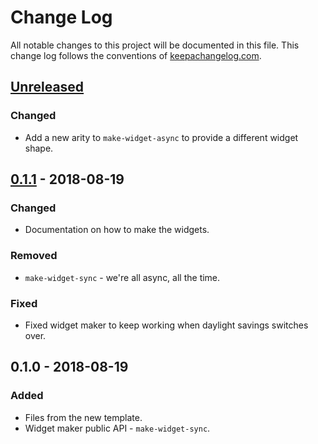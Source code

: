 # Change Log
All notable changes to this project will be documented in this file. This change log follows the conventions of [keepachangelog.com](http://keepachangelog.com/).

## [Unreleased]
### Changed
- Add a new arity to `make-widget-async` to provide a different widget shape.

## [0.1.1] - 2018-08-19
### Changed
- Documentation on how to make the widgets.

### Removed
- `make-widget-sync` - we're all async, all the time.

### Fixed
- Fixed widget maker to keep working when daylight savings switches over.

## 0.1.0 - 2018-08-19
### Added
- Files from the new template.
- Widget maker public API - `make-widget-sync`.

[Unreleased]: https://github.com/your-name/bbloom.wasm/compare/0.1.1...HEAD
[0.1.1]: https://github.com/your-name/bbloom.wasm/compare/0.1.0...0.1.1
